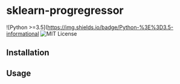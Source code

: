 # sklearn-progregressor
![Python >=3.5](https://img.shields.io/badge/Python-%3E%3D3.5-informational 
![MIT License](https://img.shields.io/badge/License-MIT-brightgreen)

## Installation


## Usage
